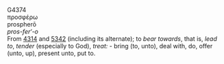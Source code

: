<body>
  <p>G4374<br>  προσφέρω  <br> prospherō  <br><i>pros-fer‘-o </i><br>From <a href="g4314.htm">4314</a> and <a href="g5342.htm">5342</a> (including its alternate); to <i>bear</i> <i>towards</i>, that is, <i>lead</i> <i>to</i>, <i>tender</i> (especially to God), <i>treat:</i> - bring (to, unto), deal with, do, offer (unto, up), present unto, put to.<br></p>
 </body>